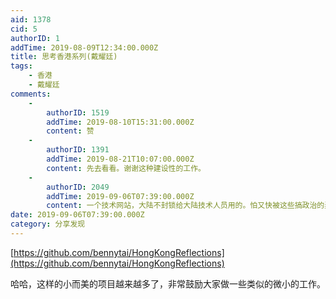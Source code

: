 ```yaml
---
aid: 1378
cid: 5
authorID: 1
addTime: 2019-08-09T12:34:00.000Z
title: 思考香港系列(戴耀廷)
tags:
    - 香港
    - 戴耀廷
comments:
    -
        authorID: 1519
        addTime: 2019-08-10T15:31:00.000Z
        content: 赞
    -
        authorID: 1391
        addTime: 2019-08-21T10:07:00.000Z
        content: 先去看看。谢谢这种建设性的工作。
    -
        authorID: 2049
        addTime: 2019-09-06T07:39:00.000Z
        content: 一个技术网站，大陆不封锁给大陆技术人员用的。怕又快被这些搞政治的弄的被封掉了
date: 2019-09-06T07:39:00.000Z
category: 分享发现
---
```


[https://github.com/bennytai/HongKongReflections](https://github.com/bennytai/HongKongReflections)

哈哈，这样的小而美的项目越来越多了，非常鼓励大家做一些类似的微小的工作。
